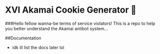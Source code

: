 <h1>XVI Akamai Cookie Generator 🍪</h1>
###Hello fellow wanna-be terms of service violators! This is a repo to help you better understand the Akamai antibot system...

##Documentation
- idk ill list the docs later lol
